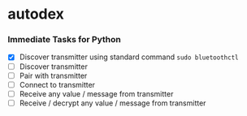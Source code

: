 # autodex

### Immediate Tasks for Python

- [x] Discover transmitter using standard command `sudo bluetoothctl`
- [ ] Discover transmitter
- [ ] Pair with transmitter
- [ ] Connect to transmitter
- [ ] Receive any value / message from transmitter
- [ ] Receive / decrypt any value / message from transmitter
